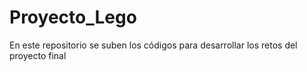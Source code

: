# Proyecto_Lego
En este repositorio se suben los códigos para desarrollar los retos del proyecto final
